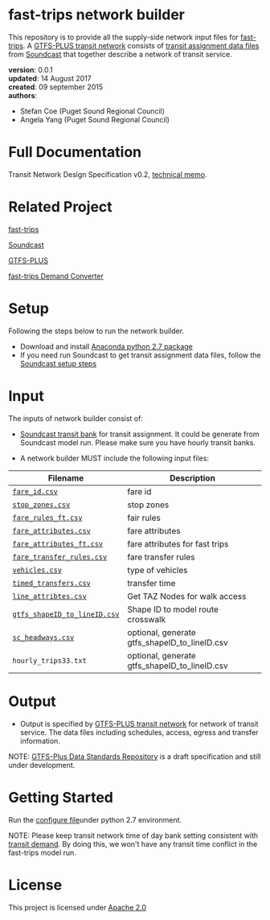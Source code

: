# fast-trips network builder 
This repository is to provide all the supply-side network input files for [fast-trips](http://fast-trips.mtc.ca.gov/). A [GTFS-PLUS transit network](https://developers.google.com/transit/gtfs/) consists of [transit assignment data files](https://github.com/psrc/soundcast/blob/5ce7547a8384df367c92d3e48c54eea86228f47e/scripts/summarize/standard/daily_bank.py) from [Soundcast](https://github.com/psrc/soundcast/wiki) that together describe a network of transit service. 


**version**: 0.0.1  
**updated**: 14 August 2017  
**created**: 09 september 2015  
**authors**:  

 * Stefan Coe  (Puget Sound Regional Council) 
 * Angela Yang (Puget Sound Regional Council) 

# Full Documentation
Transit Network Design Specification v0.2, [technical memo](http://fast-trips.mtc.ca.gov/library/T2-NetworkDesign-StaticCopy-Sept2015V0.2.pdf). 

# Related Project
[fast-trips](https://github.com/BayAreaMetro/fast-trips)

[Soundcast](https://github.com/psrc/soundcast)

[GTFS-PLUS](https://github.com/osplanning-data-standards/GTFS-PLUS)

[fast-trips Demand Converter](https://github.com/psrc/fast-trips_demand_converter)

# Setup
Following the steps below to run the network builder. 
 * Download and install [Anaconda python 2.7 package](https://www.anaconda.com/download/)
 * If you need run Soundcast to get transit assignment data files, follow the [Soundcast setup steps](https://github.com/psrc/soundcast/wiki/Soundcast-Install)
 
# Input
The inputs of network builder consist of: 
* [Soundcast transit bank](https://github.com/psrc/soundcast/blob/5ce7547a8384df367c92d3e48c54eea86228f47e/scripts/summarize/standard/daily_bank.py) for transit assignment. It could be generate from Soundcast model run. Please make sure you have hourly transit banks. 

* A network builder MUST include the following input files:

Filename 			| Description										
----------			| -------------										
[`fare_id.csv`](https://github.com/psrc/fast-trips_network_builder/blob/master/inputs/fares/fare_id.csv)	| fare id									
[`stop_zones.csv`](https://github.com/psrc/fast-trips_network_builder/blob/master/inputs/fares/stop_zones.csv)		| stop zones		
[`fare_rules_ft.csv`](https://github.com/psrc/fast-trips_network_builder/blob/master/inputs/fares/fare_rules_ft.csv)| fair rules					
[`fare_attributes.csv`](https://github.com/psrc/fast-trips_network_builder/blob/master/inputs/fares/fare_attributes.csv)				| fare attributes								
[`fare_attributes_ft.csv`](https://github.com/psrc/fast-trips_network_builder/blob/master/inputs/fares/fare_attributes_ft.csv)		| fare attributes for fast trips		
[`fare_transfer_rules.csv`](https://github.com/psrc/fast-trips_network_builder/blob/master/inputs/fares/fare_transfer_rules.csvd)			| fare transfer rules									
[`vehicles.csv`](https://github.com/psrc/fast-trips_network_builder/blob/master/inputs/vehicles.csv)		| type of vehicles				
[`timed_transfers.csv`](https://github.com/psrc/fast-trips_network_builder/blob/master/inputs/timed_transfers.csv)				| transfer time								
[`line_attribtes.csv`](https://github.com/psrc/fast-trips_network_builder/blob/master/inputs/line_attributes.csv)		| Get TAZ Nodes for walk access				
[`gtfs_shapeID_to_lineID.csv`](https://github.com/psrc/fast-trips_network_builder/blob/master/inputs/gtfs_shapeID_to_lineID.csv)	| Shape ID to model route crosswalk  		
[`sc_headways.csv`](https://github.com/psrc/fast-trips_network_builder/blob/master/inputs/sc_headways.csv)	| optional, generate gtfs_shapeID_to_lineID.csv									
`hourly_trips33.txt`			| optional, generate gtfs_shapeID_to_lineID.csv									


# Output
* Output is specified by [GTFS-PLUS transit network](https://github.com/osplanning-data-standards/GTFS-PLUS) for network of transit service. The data files including schedules, access, egress and transfer information.

NOTE: [GTFS-Plus Data Standards Repository](https://github.com/osplanning-data-standards/GTFS-PLUS) is a draft specification and still under development.

# Getting Started
Run the [configure file](https://github.com/psrc/fast-trips_network_builder/blob/master/config/input_configuration.py)under python 2.7 environment. 

NOTE: Please keep transit network time of day bank setting consistent with [transit demand](https://github.com/psrc/fast-trips_demand_converter). By doing this, we won't have any transit time conflict in the fast-trips model run. 

# License
This project is licensed under [Apache 2.0](https://github.com/psrc/fast-trips_network_builder/blob/Angela/LICENSE.md)



